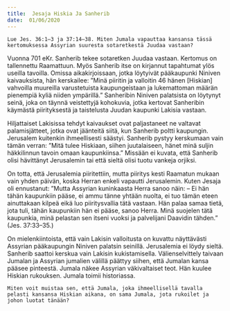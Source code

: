 ```yaml
---
title:  Jesaja Hiskia Ja Sanherib
date:  01/06/2020
---
```


`Lue Jes. 36:1–3 ja 37:14–38. Miten Jumala vapauttaa kansansa tässä kertomuksessa Assyrian suuresta sotaretkestä Juudaa vastaan?`

Vuonna 701 eKr. Sanherib tekee sotaretken Juudaa vastaan. Kertomus on tallennettu Raamattuun. Myös Sanherib itse on kirjannut tapahtumat ylös useilla tavoilla. Omissa aikakirjoissaan, jotka löytyivät pääkaupunki Niniven kaivauksista, hän kerskailee: ”Minä piiritin ja valloitin 46 hänen [Hiskian] vahvoilla muureilla varustetuista kaupungeistaan ja lukemattoman määrän pienempiä kyliä niiden ympärillä.” Sanheribin Niniven palatsista on löytynyt seinä, joka on täynnä veistettyjä kohokuvia, jotka kertovat Sanheribin käymästä piirityksestä ja taistelusta Juudan kaupunki Lakisia vastaan.

Hiljattaiset Lakisissa tehdyt kaivaukset ovat paljastaneet ne valtavat palamisjätteet, jotka ovat jäänteitä siitä, kun Sanherib poltti kaupungin. Jerusalem kuitenkin ihmeellisesti säästyi. Sanherib pystyy kerskumaan vain tämän verran: ”Mitä tulee Hiskiaan, siihen juutalaiseen, hänet minä suljin häkkilinnun tavoin omaan kaupunkiinsa.” Missään ei kuvata, että Sanherib olisi hävittänyt Jerusalemin tai että sieltä olisi tuotu vankeja orjiksi.

On totta, että Jerusalemia piiritettiin, mutta piiritys kesti Raamatun mukaan vain yhden päivän, koska Herran enkeli vapautti Jerusalemin. Kuten Jesaja oli ennustanut: ”Mutta Assy­rian kuninkaasta Herra sanoo näin: – Ei hän tähän kaupunkiin pääse, ei ammu tänne yhtään nuolta, ei tuo tämän eteen ainuttakaan kilpeä eikä luo piiritysvallia tätä vastaan. Hän palaa samaa tietä, jota tuli, tähän kaupunkiin hän ei pääse, sanoo Herra. Minä suojelen tätä kaupunkia, minä pelastan sen itseni vuoksi ja palvelijani Daavidin tähden.” (Jes. 37:33–35.)

On mielenkiintoista, että vain Lakisin valloitusta on kuvattu näyttävästi Assyrian pääkaupungin Niniven palatsin seinillä. Jerusalemia ei löydy sieltä. Sanherib saattoi kerskua vain Lakisin kukistamisella. Välienselvittely taivaan Jumalan ja Assyrian jumalien välillä päättyy siihen, että Jumalan kansa pääsee pinteestä. Jumala näkee Assyrian väkivaltaiset teot. Hän kuulee Hiskian rukouksen. Jumala toimii historiassa.

`Miten voit muistaa sen, että Jumala, joka ihmeellisellä tavalla pelasti kansansa Hiskian aikana, on sama Jumala, jota rukoilet ja johon luotat tänään?`